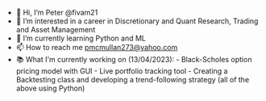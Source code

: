 - 👋 Hi, I’m Peter @fivam21
- 👀 I’m interested in a career in Discretionary and Quant Research, Trading and Asset Management
- 🌱 I’m currently learning Python and ML
- 📫 How to reach me pmcmullan273@yahoo.com
- 📚 What I'm currently working on (13/04/2023):
          - Black-Scholes option pricing model with GUI
          - Live portfolio tracking tool
          - Creating a Backtesting class and developing a trend-following strategy
            (all of the above using Python)
